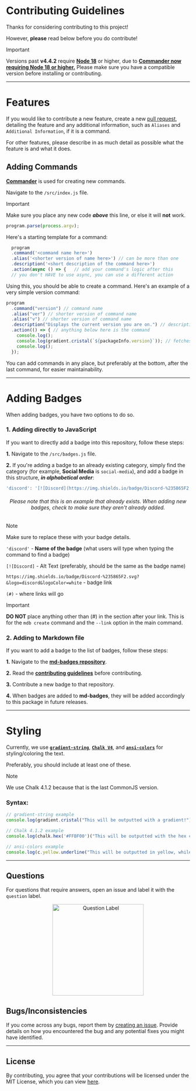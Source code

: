 # Contributing Guidelines

Thanks for considering contributing to this project!

However, **please** read below before you do contribute!

> [!IMPORTANT]
> Versions past **v4.4.2** require [**Node 18**](https://nodejs.org/en/blog/release/v18.0.0) or higher, due to [**Commander now requiring Node 18 or higher.**](https://github.com/tj/commander.js/releases/tag/v12.0.0)  Please make sure you have a compatible version before installing or contributing.

---

# Features
If you would like to contribute a new feature, create a new [pull request](https://github.com/inttter/mdbadges-cli/pulls), detailing the feature and any additional information, such as ```Aliases``` and ```Additional Information```, if it is a command. 

For other features, please describe in as much detail as possible what the feature is and what it does.

## Adding Commands

[**Commander**](https://www.npmjs.com/package/commander) is used for creating new commands.

Navigate to the ```/src/index.js``` file.

> [!IMPORTANT]
> Make sure you place any new code ***above*** this line, or else it will **not** work.
> ```javascript
> program.parse(process.argv);
> ```


Here's a starting template for a command:

```javascript
  program
  .command('<command name here>')
  .alias('<shorter version of name here>') // can be more than one
  .description('<short description of the command here>')
  .action(async () => {   // add your command's logic after this
  // you don't HAVE to use async, you can use a different action
```

Using this, you should be able to create a command. Here's an example of a very simple version command:

```javascript
program
  .command("version") // command name
  .alias("ver") // shorter version of command name
  .alias("v") // shorter version of command name
  .description("Displays the current version you are on.") // description of the command
  .action(() => { // anything below here is the command
    console.log();
    console.log(gradient.cristal(`${packageInfo.version}`)); // fetches package info version
    console.log();
  });
```

You can add commands in any place, but preferably at the bottom, after the last command, for easier maintainability.

---

# Adding Badges

When adding badges, you have two options to do so.

### 1. Adding directly to JavaScript

If you want to directly add a badge into this repository, follow these steps:

**1.** Navigate to the ```/src/badges.js``` file. 

**2.** If you're adding a badge to an already existing category, simply find the category (for example, **Social Media** is ```social-media```), and add a badge in this structure, ***in alphabetical order***:

```javascript
'discord': '[![Discord](https://img.shields.io/badge/Discord-%235865F2.svg?&logo=discord&logoColor=white)](#) ',
```

<div align="center">

###### Please note that this is an example that already exists. When adding new badges, check to make sure they aren't already added.

</div>

> [!NOTE]
> Make sure to replace these with your badge details.

```'discord'``` - **Name of the badge** (what users will type when typing the command to find a badge)

```[![Discord]``` - Alt Text (preferably, should be the same as the badge name)

```https://img.shields.io/badge/Discord-%235865F2.svg?&logo=discord&logoColor=white``` - badge link

```(#)``` - where links will go

> [!IMPORTANT]
> **DO NOT** place anything other than (#) in the section after your link. This is for the ```mdb create``` command and the ```--link``` option in the main command.

### 2. Adding to Markdown file

If you want to  add a badge to the list of badges, follow these steps:

**1.** Navigate to the [**md-badges repository**](https://github.com/inttter/md-badges).

**2.** Read the [**contributing guidelines**](https://github.com/inttter/md-badges/blob/main/CONTRIBUTING.md) before contributing.

**3.** Contribute a new badge to that repository.

**4.** When badges are added to **md-badges**, they will be added accordingly to this package in future releases.

---

# Styling

Currently, we use [**```gradient-string```**](https://github.com/bokub/gradient-string), [**```Chalk V4```**](https://github.com/chalk/chalk), and [**```ansi-colors```**](https://github.com/doowb/ansi-colors) for styling/coloring the text.

Preferably, you should include at least one of these.

> [!NOTE]
> We use Chalk 4.1.2 because that is the last CommonJS version.

### Syntax:

```javascript
// gradient-string example
console.log(gradient.cristal("This will be outputted with a gradient!"))

// Chalk 4.1.2 example
console.log(chalk.hex('#FFBF00')("This will be outputted with the hex color!"))

// ansi-colors example
console.log(c.yellow.underline("This will be outputted in yellow, while being underlined!"))
```

---

## Questions

For questions that require answers, open an issue and label it with the ```question``` label.

<div align="center">

<img src="https://github.com/inttter/mdbadges-cli/assets/73017070/6175f030-109b-4931-aa25-7803360ce303" width="250" alt="Question Label">

</div>

## Bugs/Inconsistencies

If you come across any bugs, report them by [creating an issue](https://github.com/inttter/mdbadges-cli/issues). Provide details on how you encountered the bug and any potential fixes you might have identified.

---

## License

By contributing, you agree that your contributions will be licensed under the MIT License, which you can view [here](LICENSE).
